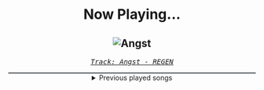 <div align="center"> 
<h1>Now Playing...</h1>

![Angst](https://i.scdn.co/image/ab67616d00001e02026aba201ec33b4e38e2f162)
--
_<samp><a href="https://open.spotify.com/track/2yNJAl2dh2jYRMsl5JfsRr">Track: Angst - REGEN</a></samp>_

<div style="border: 1px #4B5054 solid"></div>
<details>
  <summary>
    Previous played songs
  </summary>
  <table>
    <thead>
      <tr>
        <th>
          Artist
        </th>
        <th>
          Song
        </th>
        <th>
          Link
        </th>
      </tr>
    </thead>
    <tbody>
      <tr><td>REGEN</td><td>Angst</td><td><a href="https://open.spotify.com/track/2yNJAl2dh2jYRMsl5JfsRr">https://open.spotify.com/track/2yNJAl2dh2jYRMsl5JfsRr</a></td></tr><tr><td>Morgana</td><td>Schwarm</td><td><a href="https://open.spotify.com/track/3KiANrzozsktALYFjS3SnN">https://open.spotify.com/track/3KiANrzozsktALYFjS3SnN</a></td></tr><tr><td>REGEN</td><td>Großartig</td><td><a href="https://open.spotify.com/track/2dbXDbcqfIREx8npGAp84g">https://open.spotify.com/track/2dbXDbcqfIREx8npGAp84g</a></td></tr><tr><td>REGEN</td><td>Geltungsdrang</td><td><a href="https://open.spotify.com/track/505SCF1M9caDL0orc8TziE">https://open.spotify.com/track/505SCF1M9caDL0orc8TziE</a></td></tr><tr><td>Morgana</td><td>Agressionsblues</td><td><a href="https://open.spotify.com/track/5Ay5LJV3v3ATLYp30GaYJQ">https://open.spotify.com/track/5Ay5LJV3v3ATLYp30GaYJQ</a></td></tr><tr><td>REGEN</td><td>SCHWIMM</td><td><a href="https://open.spotify.com/track/51TUeSMAYms2jGzBeeYzSN">https://open.spotify.com/track/51TUeSMAYms2jGzBeeYzSN</a></td></tr><tr><td>REGEN</td><td>Angst</td><td><a href="https://open.spotify.com/track/2yNJAl2dh2jYRMsl5JfsRr">https://open.spotify.com/track/2yNJAl2dh2jYRMsl5JfsRr</a></td></tr><tr><td>Morgana</td><td>Schwarm</td><td><a href="https://open.spotify.com/track/3KiANrzozsktALYFjS3SnN">https://open.spotify.com/track/3KiANrzozsktALYFjS3SnN</a></td></tr><tr><td>REGEN</td><td>Großartig</td><td><a href="https://open.spotify.com/track/2dbXDbcqfIREx8npGAp84g">https://open.spotify.com/track/2dbXDbcqfIREx8npGAp84g</a></td></tr><tr><td>REGEN</td><td>Geltungsdrang</td><td><a href="https://open.spotify.com/track/505SCF1M9caDL0orc8TziE">https://open.spotify.com/track/505SCF1M9caDL0orc8TziE</a></td></tr><tr><td>Morgana</td><td>Agressionsblues</td><td><a href="https://open.spotify.com/track/5Ay5LJV3v3ATLYp30GaYJQ">https://open.spotify.com/track/5Ay5LJV3v3ATLYp30GaYJQ</a></td></tr><tr><td>REGEN</td><td>SCHWIMM</td><td><a href="https://open.spotify.com/track/51TUeSMAYms2jGzBeeYzSN">https://open.spotify.com/track/51TUeSMAYms2jGzBeeYzSN</a></td></tr><tr><td>REGEN</td><td>Angst</td><td><a href="https://open.spotify.com/track/2yNJAl2dh2jYRMsl5JfsRr">https://open.spotify.com/track/2yNJAl2dh2jYRMsl5JfsRr</a></td></tr><tr><td>Morgana</td><td>Schwarm</td><td><a href="https://open.spotify.com/track/3KiANrzozsktALYFjS3SnN">https://open.spotify.com/track/3KiANrzozsktALYFjS3SnN</a></td></tr><tr><td>REGEN</td><td>Großartig</td><td><a href="https://open.spotify.com/track/2dbXDbcqfIREx8npGAp84g">https://open.spotify.com/track/2dbXDbcqfIREx8npGAp84g</a></td></tr><tr><td>REGEN</td><td>Geltungsdrang</td><td><a href="https://open.spotify.com/track/505SCF1M9caDL0orc8TziE">https://open.spotify.com/track/505SCF1M9caDL0orc8TziE</a></td></tr><tr><td>Morgana</td><td>Agressionsblues</td><td><a href="https://open.spotify.com/track/5Ay5LJV3v3ATLYp30GaYJQ">https://open.spotify.com/track/5Ay5LJV3v3ATLYp30GaYJQ</a></td></tr><tr><td>REGEN</td><td>SCHWIMM</td><td><a href="https://open.spotify.com/track/51TUeSMAYms2jGzBeeYzSN">https://open.spotify.com/track/51TUeSMAYms2jGzBeeYzSN</a></td></tr><tr><td>Darth Marley</td><td>RISE</td><td><a href="https://open.spotify.com/track/4wYIIa7tvmzpuBUXetJ8Ug">https://open.spotify.com/track/4wYIIa7tvmzpuBUXetJ8Ug</a></td></tr><tr><td>Vana</td><td>SERPENTINE</td><td><a href="https://open.spotify.com/track/75K9O7QpjCNkRcgVfRowwq">https://open.spotify.com/track/75K9O7QpjCNkRcgVfRowwq</a></td></tr>
    </tbody>
  </table>
</details>

</div>
